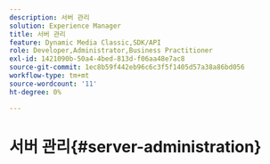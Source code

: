 ```yaml
---
description: 서버 관리
solution: Experience Manager
title: 서버 관리
feature: Dynamic Media Classic,SDK/API
role: Developer,Administrator,Business Practitioner
exl-id: 1421090b-50a4-4bed-813d-f06aa48e7ac8
source-git-commit: 1ec8b59f442eb96c6c3f5f1405d57a38a86bd056
workflow-type: tm+mt
source-wordcount: '11'
ht-degree: 0%

---
```


# 서버 관리{#server-administration}
